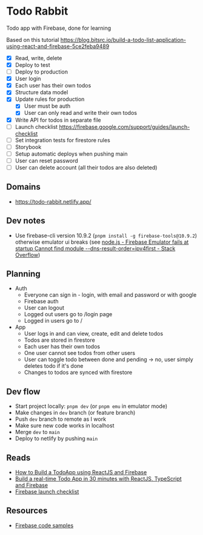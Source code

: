 # Todo Rabbit

Todo app with Firebase, done for learning

Based on this tutorial https://blog.bitsrc.io/build-a-todo-list-application-using-react-and-firebase-5ce2feba9489

- [x] Read, write, delete
- [x] Deploy to test
- [ ] Deploy to production
- [x] User login
- [x] Each user has their own todos
- [x] Structure data model
- [x] Update rules for production
  - [x] User must be auth
  - [x] User can only read and write their own todos
- [x] Write API for todos in separate file
- [ ] Launch checklist https://firebase.google.com/support/guides/launch-checklist
- [ ] Set integration tests for firestore rules
- [ ] Storybook
- [ ] Setup automatic deploys when pushing main
- [ ] User can reset password
- [ ] User can delete account (all their todos are also deleted)

## Domains

- https://todo-rabbit.netlify.app/

## Dev notes

- Use firebase-cli version 10.9.2 (`pnpm install -g firebase-tools@10.9.2`) otherwise emulator ui breaks (see [node.js - Firebase Emulator fails at startup Cannot find module --dns-result-order=ipv4first - Stack Overflow](https://stackoverflow.com/questions/72313155/firebase-emulator-fails-at-startup-cannot-find-module-dns-result-order-ipv4fir))

## Planning

- Auth
  - Everyone can sign in - login, with email and password or with google
  - Firebase auth
  - User can logout
  - Logged out users go to /login page
  - Logged in users go to /
- App
  - User logs in and can view, create, edit and delete todos
  - Todos are stored in firestore
  - Each user has their own todos
  - One user cannot see todos from other users
  - User can toggle todo between done and pending -> no, user simply deletes todo if it's done
  - Changes to todos are synced with firestore

## Dev flow

- Start project locally: `pnpm dev` (or `pnpm emu` in emulator mode)
- Make changes in `dev` branch (or feature branch)
- Push `dev` branch to remote as I work
- Make sure new code works in localhost
- Merge `dev` to `main`
- Deploy to netlify by pushing `main`

## Reads

- [How to Build a TodoApp using ReactJS and Firebase](https://www.freecodecamp.org/news/how-to-build-a-todo-application-using-reactjs-and-firebase/)
- [Build a real-time Todo App in 30 minutes with ReactJS, TypeScript and Firebase](https://www.sipios.com/blog-tech/build-a-real-time-todo-app-in-30-minutes-with-reactjs-typescript-and-firebase)
- [Firebase launch checklist](https://firebase.google.com/support/guides/launch-checklist)

## Resources

- [Firebase code samples](https://firebase.google.com/docs/samples)